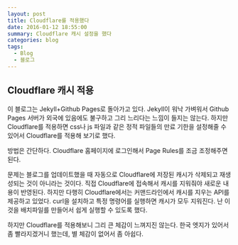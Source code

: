 ```yaml
---
layout: post
title: Cloudflare를 적용했다
date: 2016-01-12 18:55:00
summary: Cloudflare 캐시 설정을 했다
categories: blog
tags:
  - Blog
  - 블로그
---
```


## Cloudflare 캐시 적용

이 블로그는 Jekyll+Github Pages로 돌아가고 있다. Jekyll이 워낙 가벼워서 Github Pages 서버가 외국에 있음에도 불구하고 그리 느리다는 느낌이 들지는 않는다. 하지만 Cloudflare를 적용하면 css나 js 파일과 같은 정적 파일들의 만료 기한을 설정해줄 수 있어서 Cloudflare를 적용해 보기로 했다.

방법은 간단하다. Cloudflare 홈페이지에 로그인해서 Page Rules를 조금 조정해주면 된다. 

문제는 블로그를 업데이트했을 때 자동으로 Cloudflare에 저장된 캐시가 삭제되고 재생성되는 것이 아니라는 것이다. 직접 Cloudflare에 접속해서 캐시를 지워줘야 새로운 내용이 반영된다. 하지만 다행히 Cloudflare에서는 커맨드라인에서 캐시를 지우는 API를 제공하고 있었다. curl을 설치하고 특정 명령어를 실행하면 캐시가 모두 지워진다. 난 이것을 배치파일를 만들어서 쉽게 실행할 수 있도록 했다.

하지만 Cloudflare를 적용해보니 그리 큰 체감이 느껴지진 않는다. 한국 엣지가 있어서 좀 빨라지겠거니 했는데, 별 체감이 없어서 좀 아쉽다.
